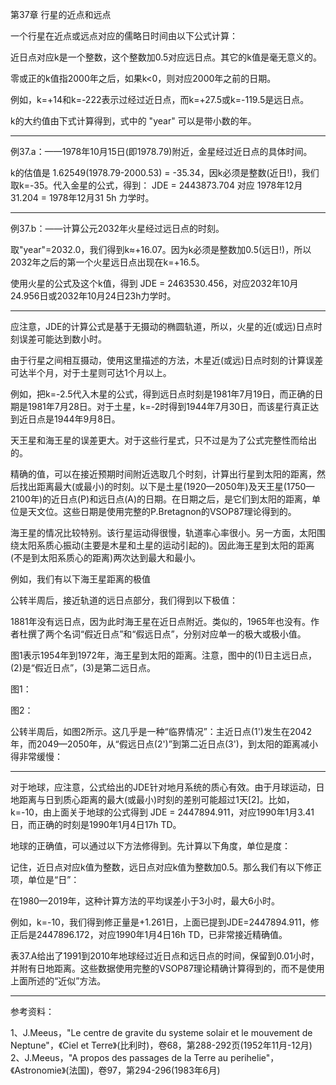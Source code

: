 第37章 行星的近点和远点

 

  一个行星在近点或远点对应的儒略日时间由以下公式计算：



  近日点对应k是一个整数，这个整数加0.5对应远日点。其它的k值是毫无意义的。

  零或正的k值指2000年之后，如果k<0，则对应2000年之前的日期。

  例如，k=+14和k=-222表示过经过近日点，而k=+27.5或k=-119.5是远日点。

  k的大约值由下式计算得到，式中的 "year" 可以是带小数的年。



---------------------------------

例37.a：——1978年10月15日(即1978.79)附近，金星经过近日点的具体时间。

  k的估值是 1.62549(1978.79-2000.53) = -35.34，因k必须是整数(近日!)，我们取k=-35。代入金星的公式，得到：
  JDE = 2443873.704
  对应 1978年12月31.204 = 1978年12月31 5h 力学时。

------------------------

例37.b：——计算公元2032年火星经过远日点的时刻。

  取"year"=2032.0，我们得到k≈+16.07。因为k必须是整数加0.5(远日!)，所以2032年之后的第一个火星远日点出现在k=+16.5。

  使用火星的公式及这个k值，得到 JDE = 2463530.456，对应2032年10月24.956日或2032年10月24日23h力学时。

---------------------

  应注意，JDE的计算公式是基于无摄动的椭圆轨道，所以，火星的近(或远)日点时刻误差可能达到数小时。

  由于行星之间相互摄动，使用这里描述的方法，木星近(或远)日点时刻的计算误差可达半个月，对于土星则可达1个月以上。

  例如，把k=-2.5代入木星的公式，得到远日点时刻是1981年7月19日，而正确的日期是1981年7月28日。对于土星，k=-2时得到1944年7月30日，而该星行真正达到近日点是1944年9月8日。

  天王星和海王星的误差更大。对于这些行星式，只不过是为了公式完整性而给出的。

  精确的值，可以在接近预期时间附近选取几个时刻，计算出行星到太阳的距离，然后找出距离最大(或最小)的时刻。以下是土星(1920—2050年)及天王星(1750—2100年)的近日点(P)和远日点(A)的日期。在日期之后，是它们到太阳的距离，单位是天文位。这些日期是使用完整的P.Bretagnon的VSOP87理论得到的。



  海王星的情况比较特别。该行星运动得很慢，轨道率心率很小。另一方面，太阳围绕太阳系质心振动(主要是木星和土星的运动引起的)。因此海王星到太阳的距离(不是到太阳系质心的距离)两次达到最大和最小。

  例如，我们有以下海王星距离的极值



  公转半周后，接近轨道的远日点部分，我们得到以下极值：



  1881年没有远日点，因为此时海王星在近日点附近。类似的，1965年也没有。作者杜撰了两个名词“假近日点”和“假远日点”，分别对应单一的极大或极小值。

  图1表示1954年到1972年，海王星到太阳的距离。注意，图中的(1)日主远日点，(2)是“假近日点”，(3)是第二远日点。

图1：



图2：



  公转半周后，如图2所示。这几乎是一种“临界情况”：主近日点(1')发生在2042年，而2049—2050年，从“假远日点(2')”到第二近日点(3')，到太阳的距离减小得非常缓慢：



------------------------

  对于地球，应注意，公式给出的JDE针对地月系统的质心有效。由于月球运动，日地距离与日到质心距离的最大(或最小)时刻的差别可能超过1天[2]。比如，k=-10，由上面关于地球的公式得到 JDE = 2447894.911，对应1990年1月3.41日，而正确的时刻是1990年1月4日17h TD。

  地球的正确值，可以通过以下方法修得到。先计算以下角度，单位是度：



  记住，近日点对应k值为整数，远日点对应k值为整数加0.5。那么我们有以下修正项，单位是“日”：



  在1980—2019年，这种计算方法的平均误差小于3小时，最大6小时。

  例如，k=-10，我们得到修正量是+1.261日，上面已提到JDE=2447894.911，修正后是2447896.172，对应1990年1月4日16h TD，已非常接近精确值。

  表37.A给出了1991到2010年地球经过近日点和远日点的时间，保留到0.01小时，并附有日地距离。这些数据使用完整的VSOP87理论精确计算得到的，而不是使用上面所述的“近似”方法。



------------------------

参考资料：

  1、J.Meeus，"Le centre de gravite du systeme solair et le mouvement de Neptune"，《Ciel et Terre》(比利时)，卷68，第288-292页(1952年11月-12月)
  2、J.Meeus，"A propos des passages de la Terre au perihelie"，《Astronomie》(法国)，卷97，第294-296(1983年6月)
